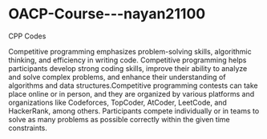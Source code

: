 # OACP-Course---nayan21100
CPP Codes

Competitive programming emphasizes problem-solving skills, algorithmic thinking, and efficiency in writing code. Competitive programming helps participants develop strong coding skills, improve their ability to analyze and solve complex problems, and enhance their understanding of algorithms and data structures.Competitive programming contests can take place online or in person, and they are organized by various platforms and organizations like Codeforces, TopCoder, AtCoder, LeetCode, and HackerRank, among others. Participants compete individually or in teams to solve as many problems as possible correctly within the given time constraints.<br>
